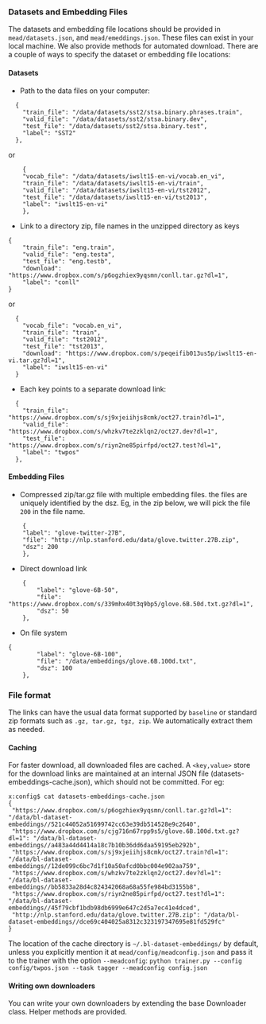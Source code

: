 ### Datasets and Embedding Files

The datasets and embedding file locations should be provided in `mead/datasets.json`, and `mead/emeddings.json`. These files can exist in your local machine. We also provide methods for automated download. There are a couple of ways to specify the dataset or embedding file locations:

#### Datasets

- Path to the data files on your computer:

```
  {
    "train_file": "/data/datasets/sst2/stsa.binary.phrases.train",
    "valid_file": "/data/datasets/sst2/stsa.binary.dev",
    "test_file": "/data/datasets/sst2/stsa.binary.test",
    "label": "SST2"
  },
```
or

```
    {
	"vocab_file": "/data/datasets/iwslt15-en-vi/vocab.en_vi",
	"train_file": "/data/datasets/iwslt15-en-vi/train",
	"valid_file": "/data/datasets/iwslt15-en-vi/tst2012",
	"test_file": "/data/datasets/iwslt15-en-vi/tst2013",
	"label": "iwslt15-en-vi"
    },

```
- Link to a directory zip, file names in the unzipped directory as keys


```
{
    "train_file": "eng.train",
    "valid_file": "eng.testa",
    "test_file": "eng.testb",
    "download": "https://www.dropbox.com/s/p6ogzhiex9yqsmn/conll.tar.gz?dl=1",
    "label": "conll"
}
```

or

```
  {
    "vocab_file": "vocab.en_vi",
    "train_file": "train",
    "valid_file": "tst2012",
    "test_file": "tst2013",
    "download": "https://www.dropbox.com/s/peqeifib013us5p/iwslt15-en-vi.tar.gz?dl=1",
    "label": "iwslt15-en-vi"
  }
```

- Each key points to a separate download link:

```
  {
    "train_file": "https://www.dropbox.com/s/sj9xjeiihjs8cmk/oct27.train?dl=1",
    "valid_file": "https://www.dropbox.com/s/whzkv7te2zklqn2/oct27.dev?dl=1",
    "test_file": "https://www.dropbox.com/s/riyn2ne85pirfpd/oct27.test?dl=1",
    "label": "twpos"
  },
```

#### Embedding Files

- Compressed zip/tar.gz file with multiple embedding files. the files are uniquely identified by the dsz. Eg, in the zip below, we will pick the file `200` in the file name.

```
    {
	"label": "glove-twitter-27B",
	"file": "http://nlp.stanford.edu/data/glove.twitter.27B.zip",
	"dsz": 200
    },
```

- Direct download link

```
    {
        "label": "glove-6B-50",
        "file": "https://www.dropbox.com/s/339mhx40t3q9bp5/glove.6B.50d.txt.gz?dl=1",
        "dsz": 50
    },
```

- On file system

```aidl
{
        "label": "glove-6B-100",
        "file": "/data/embeddings/glove.6B.100d.txt",
        "dsz": 100
    },
```

### File format
The links can have the usual data format supported by `baseline` or standard zip formats such as `.gz, tar.gz, tgz, zip`. We automatically extract them as needed.

#### Caching

For faster download, all downloaded files are cached. A `<key,value>` store for the download links are maintained at an internal JSON file (datasets-embeddings-cache.json), which should not be committed. For eg:
```aidl
x:config$ cat datasets-embeddings-cache.json
{
 "https://www.dropbox.com/s/p6ogzhiex9yqsmn/conll.tar.gz?dl=1": "/data/bl-dataset-embeddings//521c44052a51699742cc63e39db514528e9c2640",
 "https://www.dropbox.com/s/cjg716n67rpp9s5/glove.6B.100d.txt.gz?dl=1": "/data/bl-dataset-embeddings//a483a44d4414a18c7b10b36dd6daa59195eb292b",
 "https://www.dropbox.com/s/sj9xjeiihjs8cmk/oct27.train?dl=1": "/data/bl-dataset-embeddings//12de099c6bc7d1f10a50afcd0bbc004e902aa759",
 "https://www.dropbox.com/s/whzkv7te2zklqn2/oct27.dev?dl=1": "/data/bl-dataset-embeddings//bb5833a28d4c824342068a68a55fe984bd3155b8",
 "https://www.dropbox.com/s/riyn2ne85pirfpd/oct27.test?dl=1": "/data/bl-dataset-embeddings//45f79cbf1bdb98db6999e647c2d5a7ec41e4dced",
 "http://nlp.stanford.edu/data/glove.twitter.27B.zip": "/data/bl-dataset-embeddings//dce69c404025a8312c323197347695e81fd529fc"
}

```


The location of the cache directory is `~/.bl-dataset-embeddings/` by default, unless you explicitly mention it at `mead/config/meadconfig.json` and pass it to the trainer with the option `--meadconfig`: `python trainer.py --config config/twpos.json --task tagger --meadconfig config.json`


#### Writing own downloaders

You can write your own downloaders by extending the base Downloader class. Helper methods are provided.

